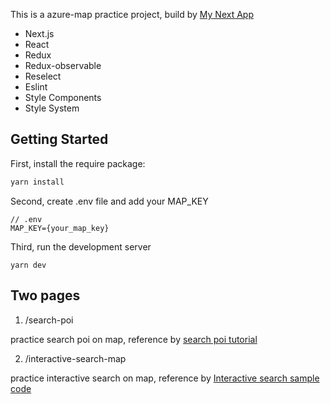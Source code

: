 This is a azure-map practice project, build by [My Next App](https://github.com/JackyTung/my-next-app-2022)

- Next.js
- React
- Redux
- Redux-observable
- Reselect
- Eslint
- Style Components
- Style System

## Getting Started

First, install the require package:

```bash
yarn install
```

Second, create .env file and add your MAP_KEY

```
// .env
MAP_KEY={your_map_key}
```

Third, run the development server

```
yarn dev
```


## Two pages

1. /search-poi

practice search poi on map, reference by [search poi tutorial](https://docs.microsoft.com/en-us/azure/azure-maps/tutorial-search-location)

2. /interactive-search-map

practice interactive search on map, reference by [Interactive search sample code](https://github.com/Azure-Samples/AzureMapsCodeSamples/blob/master/AzureMapsCodeSamples/Tutorials/interactiveSearch.html)
